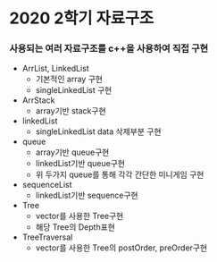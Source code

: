 # 2020 2학기 자료구조
  ### 사용되는 여러 자료구조를 c++을 사용하여 직접 구현
* ArrList, LinkedList
  + 기본적인 array 구현
  + singleLinkedList 구현
* ArrStack
  + array기반 stack구현
* linkedList
  + singleLinkedList data 삭제부분 구현
* queue
  + array기반 queue구현
  + linkedList기반 queue구현
  + 위 두가지 queue를 통해 각각 간단한 미니게임 구현
* sequenceList
  + linkedList기반 sequence구현
* Tree
  + vector를 사용한 Tree구현
  + 해당 Tree의 Depth표현
* TreeTraversal
  + vector를 사용한 Tree의 postOrder, preOrder구현
